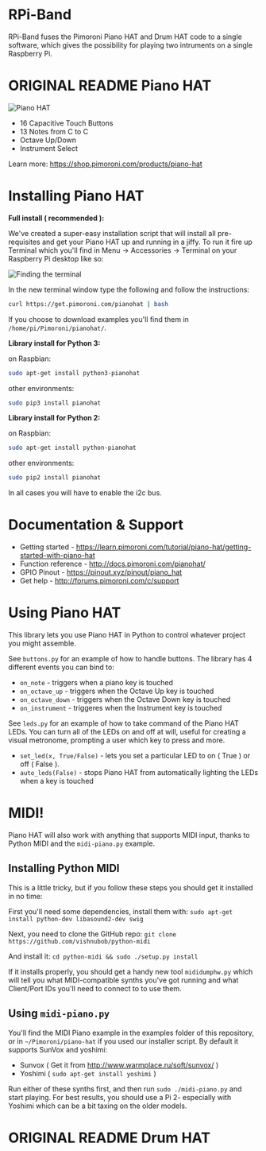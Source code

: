 # RPi-Band

RPi-Band fuses the Pimoroni Piano HAT and Drum HAT code to a single software,
which gives the possibility for playing two intruments on a single Raspberry Pi.


# ORIGINAL README Piano HAT

![Piano HAT](piano-hat-logo-new.png)

* 16 Capacitive Touch Buttons
* 13 Notes from C to C
* Octave Up/Down
* Instrument Select

Learn more: https://shop.pimoroni.com/products/piano-hat

# Installing Piano HAT

**Full install ( recommended ):**

We've created a super-easy installation script that will install all pre-requisites and get your Piano HAT up and running in a jiffy. To run it fire up Terminal which you'll find in Menu -> Accessories -> Terminal on your Raspberry Pi desktop like so:

![Finding the terminal](terminal.jpg)

In the new terminal window type the following and follow the instructions:

```bash
curl https://get.pimoroni.com/pianohat | bash
```

If you choose to download examples you'll find them in `/home/pi/Pimoroni/pianohat/`.

**Library install for Python 3:**

on Raspbian:

```bash
sudo apt-get install python3-pianohat
```
other environments: 

```bash
sudo pip3 install pianohat
```

**Library install for Python 2:**

on Raspbian:

```bash
sudo apt-get install python-pianohat
```
other environments: 

```bash
sudo pip2 install pianohat
```

In all cases you will have to enable the i2c bus.

# Documentation & Support

* Getting started - https://learn.pimoroni.com/tutorial/piano-hat/getting-started-with-piano-hat
* Function reference - http://docs.pimoroni.com/pianohat/
* GPIO Pinout - https://pinout.xyz/pinout/piano_hat
* Get help - http://forums.pimoroni.com/c/support

# Using Piano HAT

This library lets you use Piano HAT in Python to control whatever project you might assemble.

See `buttons.py` for an example of how to handle buttons. The library has 4 different events you can bind to:

* `on_note` - triggers when a piano key is touched
* `on_octave_up` - triggers when the Octave Up key is touched
* `on_octave_down` - triggers when the Octave Down key is touched
* `on_instrument` - triggeres when the Instrument key is touched

See `leds.py` for an example of how to take command of the Piano HAT LEDs. You can turn all of the LEDs on and off at will, useful for creating a visual metronome, prompting a user which key to press and more.

* `set_led(x, True/False)` - lets you set a particular LED to on ( True ) or off ( False ).
* `auto_leds(False)` - stops Piano HAT from automatically lighting the LEDs when a key is touched

# MIDI!

Piano HAT will also work with anything that supports MIDI input, thanks to Python MIDI and the `midi-piano.py` example.

## Installing Python MIDI

This is a little tricky, but if you follow these steps you should get it installed in no time:

First you'll need some dependencies, install them with: `sudo apt-get install python-dev libasound2-dev swig`

Next, you need to clone the GitHub repo: `git clone https://github.com/vishnubob/python-midi`

And install it: `cd python-midi && sudo ./setup.py install`

If it installs properly, you should get a handy new tool `mididumphw.py` which will tell you what MIDI-compatible synths you've got running and what Client/Port IDs you'll need to connect to to use them.

## Using `midi-piano.py`

You'll find the MIDI Piano example in the examples folder of this repository, or in `~/Pimoroni/piano-hat` if you used our installer script. By default it supports SunVox and yoshimi:

* Sunvox ( Get it from http://www.warmplace.ru/soft/sunvox/ )
* Yoshimi ( `sudo apt-get install yoshimi` )

Run either of these synths first, and then run `sudo ./midi-piano.py` and start playing. For best results, you should use a Pi 2- especially with Yoshimi which can be a bit taxing on the older models.

# ORIGINAL README Drum HAT
